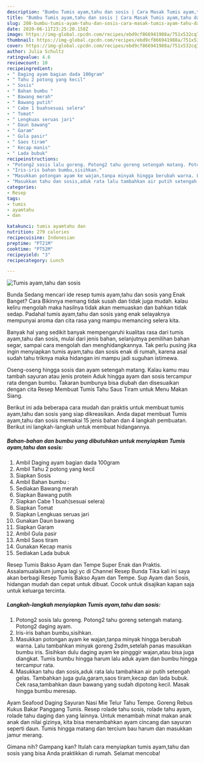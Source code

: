 ```yaml
---
description: "Bumbu Tumis ayam,tahu dan sosis | Cara Masak Tumis ayam,tahu dan sosis Yang Bikin Ngiler"
title: "Bumbu Tumis ayam,tahu dan sosis | Cara Masak Tumis ayam,tahu dan sosis Yang Bikin Ngiler"
slug: 208-bumbu-tumis-ayam-tahu-dan-sosis-cara-masak-tumis-ayam-tahu-dan-sosis-yang-bikin-ngiler
date: 2020-06-11T23:25:20.158Z
image: https://img-global.cpcdn.com/recipes/ebd9cf866941988a/751x532cq70/tumis-ayamtahu-dan-sosis-foto-resep-utama.jpg
thumbnail: https://img-global.cpcdn.com/recipes/ebd9cf866941988a/751x532cq70/tumis-ayamtahu-dan-sosis-foto-resep-utama.jpg
cover: https://img-global.cpcdn.com/recipes/ebd9cf866941988a/751x532cq70/tumis-ayamtahu-dan-sosis-foto-resep-utama.jpg
author: Julia Schultz
ratingvalue: 4.6
reviewcount: 10
recipeingredient:
- " Daging ayam bagian dada 100gram"
- " Tahu 2 potong yang kecil"
- " Sosis"
- " Bahan bumbu "
- " Bawang merah"
- " Bawang putih"
- " Cabe 1 buahsesuai selera"
- " Tomat"
- " Lengkuas seruas jari"
- " Daun bawang"
- " Garam"
- " Gula pasir"
- " Saos tiram"
- " Kecap manis"
- " Lada bubuk"
recipeinstructions:
- "Potong2 sosis lalu goreng. Potong2 tahu goreng setengah matang. Potong2 daging ayam."
- "Iris-iris bahan bumbu,sisihkan."
- "Masukkan potongan ayam ke wajan,tanpa minyak hingga berubah warna. Lalu tambahkan minyak goreng 2sdm,setelah panas masukkan bumbu iris. Sisihkan dulu daging ayam ke pingggir wajan,atau bisa juga diangkat. Tumis bumbu hingga harum lalu aduk ayam dan bumbu hingga tercampur rata."
- "Masukkan tahu dan sosis,aduk rata lalu tambahkan air putih setengah gelas. Tambahkan juga gula,garam,saos tiram,kecap dan lada bubuk. Cek rasa,tambahkan daun bawang yang sudah dipotong kecil. Masak hingga bumbu meresap."
categories:
- Resep
tags:
- tumis
- ayamtahu
- dan

katakunci: tumis ayamtahu dan 
nutrition: 279 calories
recipecuisine: Indonesian
preptime: "PT21M"
cooktime: "PT52M"
recipeyield: "3"
recipecategory: Lunch

---
```



![Tumis ayam,tahu dan sosis](https://img-global.cpcdn.com/recipes/ebd9cf866941988a/751x532cq70/tumis-ayamtahu-dan-sosis-foto-resep-utama.jpg)

Bunda Sedang mencari ide resep tumis ayam,tahu dan sosis yang Enak Banget? Cara Bikinnya memang tidak susah dan tidak juga mudah. kalau keliru mengolah maka hasilnya tidak akan memuaskan dan bahkan tidak sedap. Padahal tumis ayam,tahu dan sosis yang enak selayaknya mempunyai aroma dan cita rasa yang mampu memancing selera kita.

Banyak hal yang sedikit banyak mempengaruhi kualitas rasa dari tumis ayam,tahu dan sosis, mulai dari jenis bahan, selanjutnya pemilihan bahan segar, sampai cara mengolah dan menghidangkannya. Tak perlu pusing jika ingin menyiapkan tumis ayam,tahu dan sosis enak di rumah, karena asal sudah tahu triknya maka hidangan ini mampu jadi suguhan istimewa.

Oseng-oseng hingga sosis dan ayam setengah matang. Kalau kamu mau tambah sayuran atau jenis protein Aduk hingga ayam dan sosis tercampur rata dengan bumbu. Takaran bumbunya bisa diubah dan disesuaikan dengan cita Resep Membuat Tumis Tahu Saus Tiram untuk Menu Makan Siang.


Berikut ini ada beberapa cara mudah dan praktis untuk membuat tumis ayam,tahu dan sosis yang siap dikreasikan. Anda dapat membuat Tumis ayam,tahu dan sosis memakai 15 jenis bahan dan 4 langkah pembuatan. Berikut ini langkah-langkah untuk membuat hidangannya.

<!--inarticleads1-->

##### Bahan-bahan dan bumbu yang dibutuhkan untuk menyiapkan Tumis ayam,tahu dan sosis:

1. Ambil  Daging ayam bagian dada 100gram
1. Ambil  Tahu 2 potong yang kecil
1. Siapkan  Sosis
1. Ambil  Bahan bumbu :
1. Sediakan  Bawang merah
1. Siapkan  Bawang putih
1. Siapkan  Cabe 1 buah(sesuai selera)
1. Siapkan  Tomat
1. Siapkan  Lengkuas seruas jari
1. Gunakan  Daun bawang
1. Siapkan  Garam
1. Ambil  Gula pasir
1. Ambil  Saos tiram
1. Gunakan  Kecap manis
1. Sediakan  Lada bubuk


Resep Tumis Bakso Ayam dan Tempe Super Enak dan Praktis. Assalamualaikum jumpa lagi yc di Channel Resep Bunda Tika kali ini saya akan berbagi Resep Tumis Bakso Ayam dan Tempe. Sup Ayam dan Sosis, hidangan mudah dan cepat untuk dibuat. Cocok untuk disajikan kapan saja untuk keluarga tercinta. 

<!--inarticleads2-->

##### Langkah-langkah menyiapkan Tumis ayam,tahu dan sosis:

1. Potong2 sosis lalu goreng. Potong2 tahu goreng setengah matang. Potong2 daging ayam.
1. Iris-iris bahan bumbu,sisihkan.
1. Masukkan potongan ayam ke wajan,tanpa minyak hingga berubah warna. Lalu tambahkan minyak goreng 2sdm,setelah panas masukkan bumbu iris. Sisihkan dulu daging ayam ke pingggir wajan,atau bisa juga diangkat. Tumis bumbu hingga harum lalu aduk ayam dan bumbu hingga tercampur rata.
1. Masukkan tahu dan sosis,aduk rata lalu tambahkan air putih setengah gelas. Tambahkan juga gula,garam,saos tiram,kecap dan lada bubuk. Cek rasa,tambahkan daun bawang yang sudah dipotong kecil. Masak hingga bumbu meresap.


Ayam Seafood Daging Sayuran Nasi Mie Telur Tahu Tempe. Goreng Rebus Kukus Bakar Panggang Tumis. Resep rolade tahu sosis, rolade tahu ayam, rolade tahu daging dan yang lainnya. Untuk menambah minat makan anak anak dan nilai gizinya, kita bisa menambahkan ayam cincang dan sayuran seperti daun. Tumis hingga matang dan tercium bau harum dan masukkan jamur merang. 

Gimana nih? Gampang kan? Itulah cara menyiapkan tumis ayam,tahu dan sosis yang bisa Anda praktikkan di rumah. Selamat mencoba!
